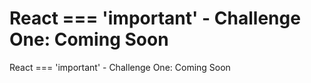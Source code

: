 # React === 'important' - Challenge One: Coming Soon
React === 'important' - Challenge One: Coming Soon

